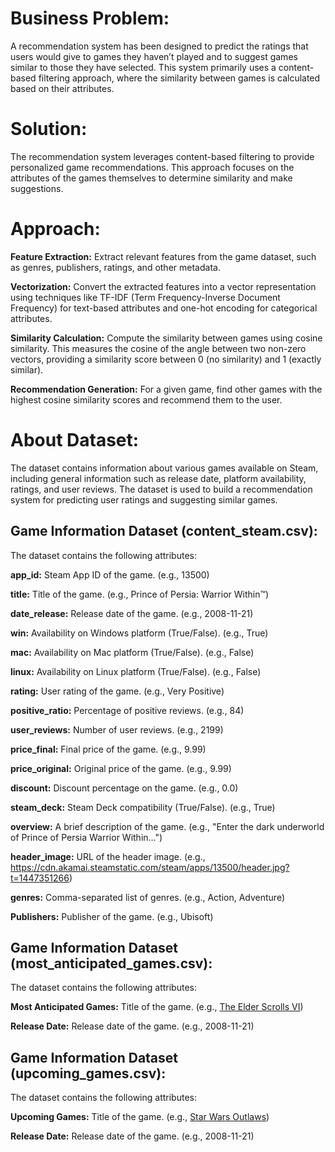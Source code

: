 # Business Problem:
A recommendation system has been designed to predict the ratings that users would give to games they haven’t played and to suggest games similar to those they have selected. This system primarily uses a content-based filtering approach, where the similarity between games is calculated based on their attributes.

# Solution:
The recommendation system leverages content-based filtering to provide personalized game recommendations. This approach focuses on the attributes of the games themselves to determine similarity and make suggestions.

# Approach:
**Feature Extraction:** Extract relevant features from the game dataset, such as genres, publishers, ratings, and other metadata.

**Vectorization:** Convert the extracted features into a vector representation using techniques like TF-IDF (Term Frequency-Inverse Document Frequency) for text-based attributes and one-hot encoding for categorical attributes.

**Similarity Calculation:** Compute the similarity between games using cosine similarity. This measures the cosine of the angle between two non-zero vectors, providing a similarity score between 0 (no similarity) and 1 (exactly similar).

**Recommendation Generation:** For a given game, find other games with the highest cosine similarity scores and recommend them to the user.

# About Dataset:
The dataset contains information about various games available on Steam, including general information such as release date, platform availability, ratings, and user reviews. The dataset is used to build a recommendation system for predicting user ratings and suggesting similar games.

## Game Information Dataset (content_steam.csv):

The dataset contains the following attributes:

**app_id:** Steam App ID of the game. (e.g., 13500)

**title:** Title of the game. (e.g., Prince of Persia: Warrior Within™)

**date_release:** Release date of the game. (e.g., 2008-11-21)

**win:** Availability on Windows platform (True/False). (e.g., True)

**mac:** Availability on Mac platform (True/False). (e.g., False)

**linux:** Availability on Linux platform (True/False). (e.g., False)

**rating:** User rating of the game. (e.g., Very Positive)

**positive_ratio:** Percentage of positive reviews. (e.g., 84)

**user_reviews:** Number of user reviews. (e.g., 2199)

**price_final:** Final price of the game. (e.g., 9.99)

**price_original:** Original price of the game. (e.g., 9.99)

**discount:** Discount percentage on the game. (e.g., 0.0)

**steam_deck:** Steam Deck compatibility (True/False). (e.g., True)

**overview:** A brief description of the game. (e.g., "Enter the dark underworld of Prince of Persia Warrior Within...")

**header_image:** URL of the header image. (e.g., https://cdn.akamai.steamstatic.com/steam/apps/13500/header.jpg?t=1447351266)

**genres:** Comma-separated list of genres. (e.g., Action, Adventure)

**Publishers:** Publisher of the game. (e.g., Ubisoft)

## Game Information Dataset (most_anticipated_games.csv):

The dataset contains the following attributes:

**Most Anticipated Games:** Title of the game. (e.g., <a href="https://www.gamespot.com/games/the-elder-scrolls-vi/" target="_blank">The Elder Scrolls VI</a>)

**Release Date:** Release date of the game. (e.g., 2008-11-21)

## Game Information Dataset (upcoming_games.csv):

The dataset contains the following attributes:

**Upcoming Games:** Title of the game. (e.g., <a href='https://www.gamespot.com/games/star-wars-outlaws/' target='_blank'>Star Wars Outlaws</a>)

**Release Date:** Release date of the game. (e.g., 2008-11-21)
